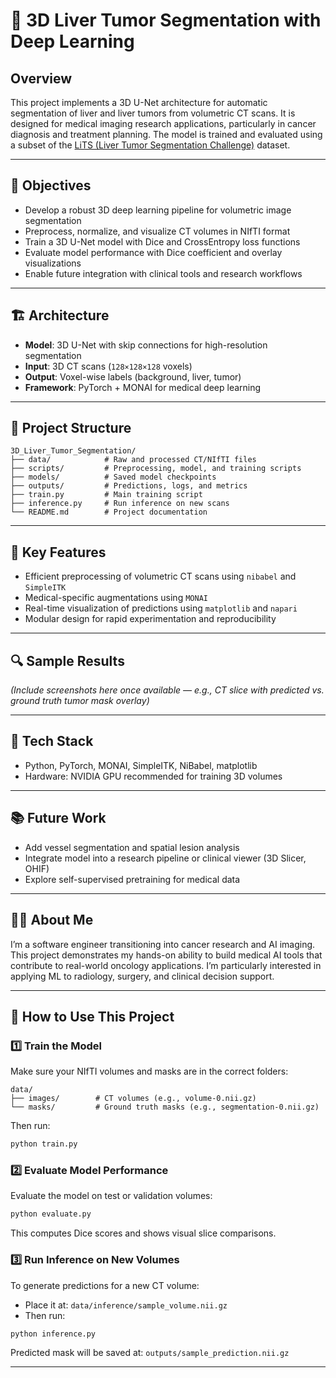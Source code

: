 # 🧠 3D Liver Tumor Segmentation with Deep Learning

## Overview
This project implements a 3D U-Net architecture for automatic segmentation of liver and liver tumors from volumetric CT scans. It is designed for medical imaging research applications, particularly in cancer diagnosis and treatment planning. The model is trained and evaluated using a subset of the [LiTS (Liver Tumor Segmentation Challenge)](https://competitions.codalab.org/competitions/17094) dataset.

---

## 🚀 Objectives
- Develop a robust 3D deep learning pipeline for volumetric image segmentation
- Preprocess, normalize, and visualize CT volumes in NIfTI format
- Train a 3D U-Net model with Dice and CrossEntropy loss functions
- Evaluate model performance with Dice coefficient and overlay visualizations
- Enable future integration with clinical tools and research workflows

---

## 🏗️ Architecture
- **Model**: 3D U-Net with skip connections for high-resolution segmentation
- **Input**: 3D CT scans (`128×128×128` voxels)
- **Output**: Voxel-wise labels (background, liver, tumor)
- **Framework**: PyTorch + MONAI for medical deep learning

---

## 📁 Project Structure
```
3D_Liver_Tumor_Segmentation/
├── data/            # Raw and processed CT/NIfTI files
├── scripts/         # Preprocessing, model, and training scripts
├── models/          # Saved model checkpoints
├── outputs/         # Predictions, logs, and metrics
├── train.py         # Main training script
├── inference.py     # Run inference on new scans
└── README.md        # Project documentation
```

---

## 🧪 Key Features
- Efficient preprocessing of volumetric CT scans using `nibabel` and `SimpleITK`
- Medical-specific augmentations using `MONAI`
- Real-time visualization of predictions using `matplotlib` and `napari`
- Modular design for rapid experimentation and reproducibility

---

## 🔍 Sample Results
_(Include screenshots here once available — e.g., CT slice with predicted vs. ground truth tumor mask overlay)_

---

## 🔧 Tech Stack
- Python, PyTorch, MONAI, SimpleITK, NiBabel, matplotlib
- Hardware: NVIDIA GPU recommended for training 3D volumes

---

## 📚 Future Work
- Add vessel segmentation and spatial lesion analysis
- Integrate model into a research pipeline or clinical viewer (3D Slicer, OHIF)
- Explore self-supervised pretraining for medical data

---

## 👨‍🔬 About Me
I’m a software engineer transitioning into cancer research and AI imaging. This project demonstrates my hands-on ability to build medical AI tools that contribute to real-world oncology applications. I’m particularly interested in applying ML to radiology, surgery, and clinical decision support.

---

## 🚀 How to Use This Project

### 1️⃣ Train the Model
Make sure your NIfTI volumes and masks are in the correct folders:
```
data/
├── images/        # CT volumes (e.g., volume-0.nii.gz)
└── masks/         # Ground truth masks (e.g., segmentation-0.nii.gz)
```

Then run:
```bash
python train.py
```

### 2️⃣ Evaluate Model Performance
Evaluate the model on test or validation volumes:
```bash
python evaluate.py
```
This computes Dice scores and shows visual slice comparisons.

### 3️⃣ Run Inference on New Volumes
To generate predictions for a new CT volume:
- Place it at: `data/inference/sample_volume.nii.gz`
- Then run:
```bash
python inference.py
```
Predicted mask will be saved at: `outputs/sample_prediction.nii.gz`

---

